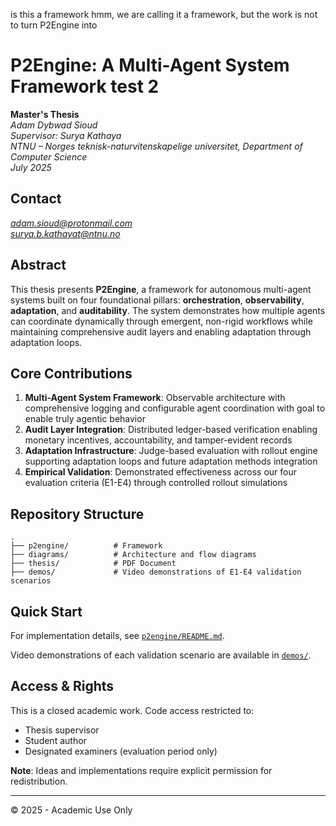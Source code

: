 is this a framework hmm, we are calling it a framework, but the work is not to turn P2Engine into

# P2Engine: A Multi-Agent System Framework test 2

**Master's Thesis**  
_Adam Dybwad Sioud_  
_Supervisor: Surya Kathaya_  
_NTNU – Norges teknisk-naturvitenskapelige universitet, Department of Computer Science_  
_July 2025_

## Contact

*adam.sioud@protonmail.com*  
*surya.b.kathayat@ntnu.no*

## Abstract

This thesis presents **P2Engine**, a framework for autonomous multi-agent systems built on four foundational pillars: **orchestration**, **observability**, **adaptation**, and **auditability**. The system demonstrates how multiple agents can coordinate dynamically through emergent, non-rigid workflows while maintaining comprehensive audit layers and enabling adaptation through adaptation loops.

## Core Contributions

1. **Multi-Agent System Framework**: Observable architecture with comprehensive logging and configurable agent coordination with goal to enable truly agentic behavior
2. **Audit Layer Integration**: Distributed ledger-based verification enabling monetary incentives, accountability, and tamper-evident records
3. **Adaptation Infrastructure**: Judge-based evaluation with rollout engine supporting adaptation loops and future adaptation methods integration
4. **Empirical Validation**: Demonstrated effectiveness across our four evaluation criteria (E1-E4) through controlled rollout simulations

## Repository Structure

```
.
├── p2engine/          # Framework
├── diagrams/          # Architecture and flow diagrams
├── thesis/            # PDF Document
├── demos/             # Video demonstrations of E1-E4 validation scenarios
```

## Quick Start

For implementation details, see [`p2engine/README.md`](p2engine/README.md).

Video demonstrations of each validation scenario are available in [`demos/`](demos/).

## Access & Rights

This is a closed academic work. Code access restricted to:

- Thesis supervisor
- Student author
- Designated examiners (evaluation period only)

**Note**: Ideas and implementations require explicit permission for redistribution.

---

© 2025 - Academic Use Only
